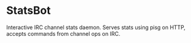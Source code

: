StatsBot
========

Interactive IRC channel stats daemon. Serves stats using pisg on HTTP, accepts commands from channel ops on IRC.